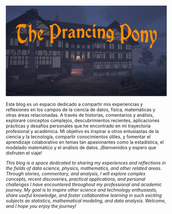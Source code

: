![pony](hq720.jpg)

Este blog es un espacio dedicado a compartir mis experiencias y reflexiones en los campos de la ciencia de datos, física, matemáticas y otras áreas relacionadas. A través de historias, comentarios y análisis, exploraré conceptos complejos, descubrimientos recientes, aplicaciones prácticas y desafíos personales que he encontrado en mi trayectoria profesional y académica. Mi objetivo es inspirar a otros entusiastas de la ciencia y la tecnología, compartir conocimientos útiles, y fomentar el aprendizaje colaborativo en temas tan apasionantes como la estadística, el modelado matemático y el análisis de datos. ¡Bienvenidos y espero que disfruten el viaje!

_This blog is a space dedicated to sharing my experiences and reflections in the fields of data science, physics, mathematics, and other related areas. Through stories, commentary, and analysis, I will explore complex concepts, recent discoveries, practical applications, and personal challenges I have encountered throughout my professional and academic journey. My goal is to inspire other science and technology enthusiasts, share useful knowledge, and foster collaborative learning in such exciting subjects as statistics, mathematical modeling, and data analysis. Welcome, and I hope you enjoy the journey!_
